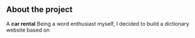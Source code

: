 


<h2>About the project</h2>

  <p>A <b>car rental</b> Being a word enthusiast myself, I decided to build a dictionary website based on <a href="https://dexonline.ro/>dexonline</a>, but with less functionality due to the limited API that I used, which isn't very rich in providing informations about the fetched words (such as synonyms, antonyms or origin of the word, a lot of words fetched contain empty strings). </p>

👉 Live Demo: <a href='https://razvi42.github.io/dex-online/'>Live Demo</a>

<h3>Build with:</h3>

» Tailwind <br>
» React JS

<h2>Screenshots of the Project 📸</h2>
<br>
<h3 align='center'>Home Page 🏡</h3>

<div align='center'>
<img src='https://i.imgur.com/nxJJ5Ae.png'/>
</div>
  <br>
  <h3 align='center'>Searching</h3>
  <div align='center'>
  <img src='https://i.imgur.com/Wx4Rq3R.png'/>
  </div>
